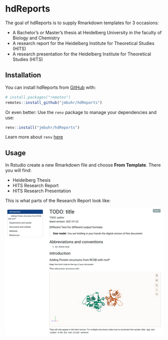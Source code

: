 
<!-- README.md is generated from README.Rmd. Please edit that file -->

# hdReports

<!-- badges: start -->
<!-- badges: end -->

The goal of hdReports is to supply Rmarkdown templates for 3 occasions:

-   A Bachelor’s or Master’s thesis at Heidelberg University in the
    faculty of Biology and Chemistry
-   A research report for the Heidelberg Institute for Theoretical
    Studies (HITS)
-   A research presentation for the Heidelberg Institute for Theoretical
    Studies (HITS)

## Installation

You can install hdReports from [GitHub](https://github.com/) with:

``` r
# install.packages("remotes")
remotes::install_github("jmbuhr/hdReports")
```

Or even better: Use the `renv` package to manage your dependencies and
use:

``` r
renv::install("jmbuhr/hdReports")
```

Learn more about `renv` [here](https://rstudio.github.io/renv/)

## Usage

In Rstudio create a new Rmarkdown file and choose **From Template**.
There you will find:

-   Heidelberg Thesis
-   HITS Research Report
-   HITS Research Presentation

This is what parts of the Research Report look like:

![Example for the Research Report](images/paste-48FF489A.png)
